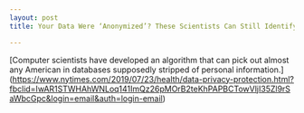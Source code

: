 ```yaml
---
layout: post
title: Your Data Were ‘Anonymized’? These Scientists Can Still Identify You

---
```

[Computer scientists have developed an algorithm that can pick out almost any American in databases supposedly stripped of personal information.] (https://www.nytimes.com/2019/07/23/health/data-privacy-protection.html?fbclid=IwAR1STWHAhWNLoq141ImQz26pMOrB2teKhPAPBCTowVljI35Zl9rSaWbcGpc&login=email&auth=login-email)
